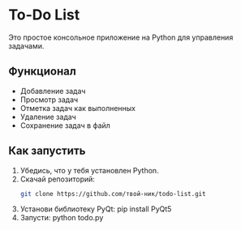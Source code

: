 # To-Do List

Это простое консольное приложение на Python для управления задачами.

## Функционал
- Добавление задач
- Просмотр задач
- Отметка задач как выполненных
- Удаление задач
- Сохранение задач в файл

## Как запустить
1. Убедись, что у тебя установлен Python.
2. Скачай репозиторий:
   ```bash
   git clone https://github.com/твой-ник/todo-list.git
3. Установи библиотеку PyQt:
	pip install PyQt5
5. Запусти:
	python todo.py